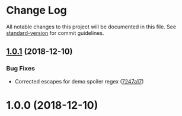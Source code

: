 # Change Log

All notable changes to this project will be documented in this file. See [standard-version](https://github.com/conventional-changelog/standard-version) for commit guidelines.

<a name="1.0.1"></a>
## [1.0.1](https://github.com/brettp/spoiler-slayer/compare/v1.0.0...v1.0.1) (2018-12-10)


### Bug Fixes

* Corrected escapes for demo spoiler regex ([7247a17](https://github.com/brettp/spoiler-slayer/commit/7247a17))



<a name="1.0.0"></a>
# 1.0.0 (2018-12-10)
